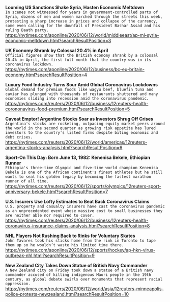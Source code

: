 **Looming US Sanctions Shake Syria, Hasten Economic Meltdown**\
`In scenes not witnessed for years in government-controlled parts of Syria, dozens of men and women marched through the streets this week, protesting a sharp increase in prices and collapse of the currency, some even calling for the downfall of President Bashar Assad and his ruling Baath party. `\
https://nytimes.com/aponline/2020/06/12/world/middleeast/ap-ml-syria-economic-meltdown.html?searchResultPosition=3

**UK Economy Shrank by Colossal 20.4% in April**\
`Official figures show that the British economy shrank by a colossal 20.4% in April, the first full month that the country was in its coronavirus lockdown.`\
https://nytimes.com/aponline/2020/06/12/business/bc-eu-britain-economy.html?searchResultPosition=4

**Luxury Food Industry Turns Sour Amid Global Coronavirus Lockdowns**\
`Global demand for premium foods like wagyu beef, bluefin tuna and caviar has plunged with thousands of restaurants shuttered and many economies sliding into recession amid the coronavirus pandemic.`\
https://nytimes.com/reuters/2020/06/12/business/12reuters-health-corononavirus-food-premium.html?searchResultPosition=5

**Caveat Emptor! Argentine Stocks Soar as Investors Shrug Off Crises**\
`Argentina's stocks are rocketing, outpacing equity market peers around the world in the second quarter as growing risk appetite has lured investors to the country's listed firms despite biting economic and debt crises.`\
https://nytimes.com/reuters/2020/06/12/world/americas/12reuters-argentina-stocks-analysis.html?searchResultPosition=6

**Sport-On This Day: Born June 13, 1982: Kenenisa Bekele, Ethiopian Runner**\
`Ethiopia's three-time Olympic and five-time world champion Kenenisa Bekele is one of the African continent's finest athletes but he still wants to seal his golden legacy by becoming the fastest marathon runner of all time.`\
https://nytimes.com/reuters/2020/06/12/sports/olympics/12reuters-sport-anniversary-bekele.html?searchResultPosition=7

**U.S. Insurers Use Lofty Estimates to Beat Back Coronavirus Claims**\
`U.S. property and casualty insurers have cast the coronavirus pandemic as an unprecedented event whose massive cost to small businesses they are neither able nor required to cover.`\
https://nytimes.com/reuters/2020/06/12/business/12reuters-health-coronavirus-insurance-claims-analysis.html?searchResultPosition=8

**NHL Players Not Rushing Back to Rinks for Voluntary Skates**\
`John Tavares took his sticks home from the rink in Toronto to tape them up so he wouldn’t waste his limited time there.`\
https://nytimes.com/aponline/2020/06/12/sports/hockey/ap-hkn-virus-outbreak-nhl.html?searchResultPosition=9

**New Zealand City Takes Down Statue of British Navy Commander**\
`A New Zealand city on Friday took down a statue of a British navy commander accused of killing indigenous Maori people in the 19th century, as global debate swirls over monuments that represent racial oppression.`\
https://nytimes.com/reuters/2020/06/12/world/asia/12reuters-minneapolis-police-protests-newzealand.html?searchResultPosition=10

